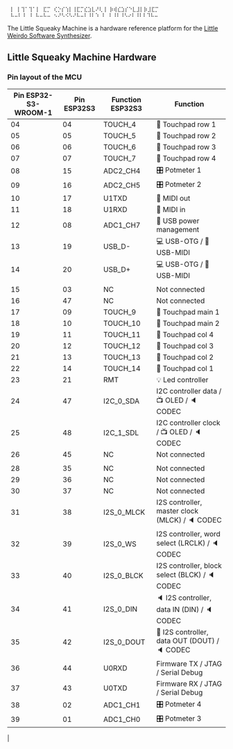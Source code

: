 ```
 ⡇ ⡇⢹⠁⢹⠁⡇ ⣏⡉ ⢎⡑⡎⢱⡇⢸⣏⡉⣎⣱⣇⠜⢇⢸ ⡷⢾⣎⣱⡎⠑⣇⣸⡇⡷⣸⣏⡉
 ⠧⠤⠇⠸ ⠸ ⠧⠤⠧⠤ ⠢⠜⠣⠪⠣⠜⠧⠤⠇⠸⠇⠱ ⠇ ⠇⠸⠇⠸⠣⠔⠇⠸⠇⠇⠹⠧⠤
```

The Little Squeaky Machine is a hardware reference platform for the [Little Weirdo Software Synthesizer](https://github.com/hi-squeaky-things/little-weirdo). 

## Little Squeaky Machine Hardware

### Pin layout of the MCU

| Pin ESP32-S3-WROOM-1 | Pin ESP32S3 | Function ESP32S3 | Function |
| --- | --- | --- | --- |
| 04 | 04 | TOUCH_4 | 🫳 Touchpad row 1 |
| 05 | 05 | TOUCH_5 | 🫳 Touchpad row 2 |
| 06 | 06 | TOUCH_6 | 🫳 Touchpad row 3 |
| 07 | 07 | TOUCH_7 | 🫳 Touchpad row 4 |
| 08 | 15 |  ADC2_CH4  | 🎛️ Potmeter 1 |
| 09 | 16 |  ADC2_CH5 | 🎛️ Potmeter 2 |
| 10 | 17 |  U1TXD  | 🎹 MIDI out |
| 11 | 18 |  U1RXD | 🎹 MIDI in |
| 12 | 08 |  ADC1_CH7 | 🔌 USB power management |
| 13 | 19 |  USB_D- | 💻 USB-OTG / 🎹 USB-MIDI |
| 14 | 20 |  USB_D+ | 💻 USB-OTG / 🎹 USB-MIDI |
|  |
| 15 | 03 | NC | Not connected |
| 16 | 47 | NC | Not connected |
| 17 | 09 | TOUCH_9 | 🫳 Touchpad main 1 |
| 18 | 10 | TOUCH_10 | 🫳 Touchpad main 2 |
| 19 | 11 | TOUCH_11 | 🫳 Touchpad col 4 |
| 20 | 12 | TOUCH_12 | 🫳 Touchpad col 3 |
| 21 | 13 | TOUCH_13 | 🫳 Touchpad col 2 |
| 22 | 14 | TOUCH_14 | 🫳 Touchpad col 1 |
| 23 | 21 | RMT | 💡 Led controller |
| 24 | 47 | I2C_0_SDA | I2C controller data / 📺 OLED / 🔈 CODEC  |
| 25 | 48 | I2C_1_SDL | I2C controller clock / 📺 OLED / 🔈 CODEC |
| 26 | 45 |  NC | Not connected |
|  | 
| 28 | 35 | NC | Not connected |
| 29 | 36 | NC | Not connected |
| 30 | 37 | NC | Not connected |
| 31 | 38 | I2S_0_MLCK | I2S controller, master clock (MLCK) / 🔈 CODEC|
| 32 | 39 | I2S_0_WS | I2S controller, word select (LRCLK) / 🔈 CODEC |
| 33 | 40 | I2S_0_BLCK | I2S controller, block select (BLCK) / 🔈 CODEC |
| 34 | 41 | I2S_0_DIN | 🔈 I2S controller, data IN (DIN) / 🔈 CODEC |
| 35 | 42 | I2S_0_DOUT | 🎤 I2S controller, data OUT (DOUT) / 🔈 CODEC |
| 36 | 44 | U0RXD | Firmware TX / JTAG / Serial Debug |
| 37 | 43 | U0TXD| Firmware RX / JTAG / Serial Debug |
| 38 | 02 |  ADC1_CH1  | 🎛️ Potmeter 4 |
| 39 | 01 |  ADC1_CH0 | 🎛️ Potmeter 3 |
|







